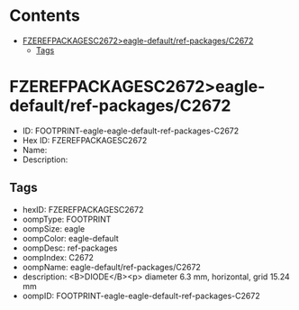 



Contents
========

* [FZEREFPACKAGESC2672>eagle-default/ref-packages/C2672](#fzerefpackagesc2672eagle-defaultref-packagesc2672)
	* [Tags](#tags)

# FZEREFPACKAGESC2672>eagle-default/ref-packages/C2672

- ID: FOOTPRINT-eagle-eagle-default-ref-packages-C2672
- Hex ID: FZEREFPACKAGESC2672
- Name: 
- Description: 

## Tags

- hexID: FZEREFPACKAGESC2672
- oompType: FOOTPRINT
- oompSize: eagle
- oompColor: eagle-default
- oompDesc: ref-packages
- oompIndex: C2672
- oompName: eagle-default/ref-packages/C2672
- description: &lt;B&gt;DIODE&lt;/B&gt;&lt;p&gt;&#xD;
diameter 6.3 mm, horizontal, grid 15.24 mm
- oompID: FOOTPRINT-eagle-eagle-default-ref-packages-C2672
